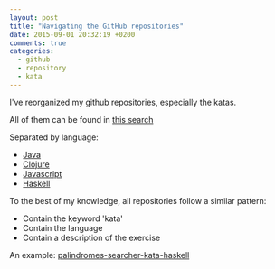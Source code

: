 ```yaml
---
layout: post
title: "Navigating the GitHub repositories"
date: 2015-09-01 20:32:19 +0200
comments: true
categories: 
  - github
  - repository
  - kata
---
```


I've reorganized my github repositories, especially the katas. 

All of them can be found in [this search](https://github.com/search?utf8=%E2%9C%93&q=user%3Aalvarogarcia7+kata&type=Repositories&ref=searchresults)

Separated by language:

  * [Java](https://github.com/search?l=Java&q=kata+user%3Aalvarogarcia7&ref=searchresults&type=Repositories&utf8=%E2%9C%93)
  * [Clojure](https://github.com/search?l=Clojure&q=kata+user%3Aalvarogarcia7&ref=searchresults&type=Repositories&utf8=%E2%9C%93)
  * [Javascript](https://github.com/search?l=JavaScript&q=kata+user%3Aalvarogarcia7&ref=searchresults&type=Repositories&utf8=%E2%9C%93)
  * [Haskell](https://github.com/search?l=Haskell&q=kata+user%3Aalvarogarcia7&ref=searchresults&type=Repositories&utf8=%E2%9C%93)

To the best of my knowledge, all repositories follow a similar pattern:

  * Contain the keyword 'kata'
  * Contain the language
  * Contain a description of the exercise

An example: [palindromes-searcher-kata-haskell](https://github.com/alvarogarcia7/palindromes-searcher-kata-haskell)